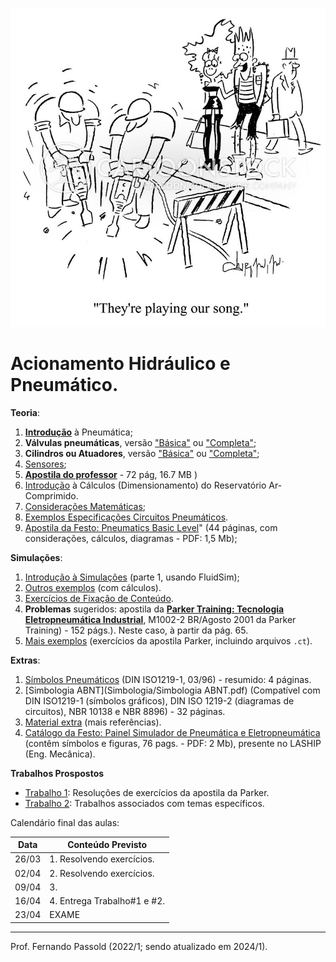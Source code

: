 ![music-our_song-special_songs-jackhammer-workmen-alternative_music-vsh0278_low](figuras/music-our_song-special_songs-jackhammer-workmen-alternative_music-vsh0278_low.jpeg)

# Acionamento Hidráulico e Pneumático.

**Teoria**:

1. [**Introdução**](https://fpassold.github.io/Pneumatica/intro_pneumatica.html) à Pneumática;
2. **Válvulas pneumáticas**, versão ["Básica"](https://fpassold.github.io/Pneumatica/valvulas_basic.html) ou ["Completa"](https://fpassold.github.io/Pneumatica/valvulas.html);
3. **Cilindros ou Atuadores**, versão ["Básica"](https://fpassold.github.io/Pneumatica/cilindros_basic.html) ou ["Completa"](https://fpassold.github.io/Pneumatica/cilindros.html);
4. [Sensores](https://fpassold.github.io/Pneumatica/sensores.html);
5. [**Apostila do professor**](apostila_pneumatica.pdf) - 72 pág, 16.7 MB )
6. [Introdução](apostila_pneumatica.pdf) à Cálculos (Dimensionamento) do Reservatório Ar-Comprimido.
7. [Considerações Matemáticas](https://fpassold.github.io/Pneumatica/calculos_pneumo.html);
8. [Exemplos Especificações Circuitos Pneumáticos](https://fpassold.github.io/Pneumatica/exercicios_1.html).
9. [Apostila da Festo: Pneumatics Basic Level](Festo_Workbook_TP_101-Pneumatics_Basic_Level.pdf)" (44 páginas, com considerações, cálculos, diagramas - PDF: 1,5 Mb);

**Simulações**:

1. [Introdução à Simulações](https://fpassold.github.io/Pneumatica/simulacao_01.html) (parte 1, usando FluidSim);
2. [Outros exemplos](exercicios_1.html) (com cálculos).
3. [Exercícios de Fixação de Conteúdo](exercicios_2.html).
4. **Problemas** sugeridos: apostila da [**Parker Training: Tecnologia Eletropneumática Industrial**](Exercicios/20_01_04_apostila_eletropneumatica_parker.pdf), M1002-2 BR/Agosto 2001 da Parker Training) - 152 págs.). Neste caso, à partir da pág. 65.
5. [Mais exemplos](mais_exemplos.html) (exercícios da apostila Parker, incluindo arquivos `.ct`).

**Extras**:

1. [Símbolos Pneumáticos](Simbologia/pneumatica_simbolos.pdf) (DIN ISO1219-1, 03/96) - resumido: 4 páginas.
2. [Simbologia ABNT](Simbologia/Simbologia ABNT.pdf) (Compatível com DIN ISO1219-1 (símbolos gráficos), DIN ISO 1219-2 (diagramas de circuitos), NBR 10138 e NBR 8896) - 32 páginas.
3. [Material extra](material_extra.html) (mais referências).
4. [Catálogo da Festo: Painel Simulador de Pneumática e Eletropneumática](Painel_Simulador_Pneumatica_Eletropneumatica.pdf) (contêm símbolos e figuras, 76 pags. - PDF: 2 Mb), presente no LASHIP (Eng. Mecânica).

**Trabalhos Prospostos**

* [Trabalho 1](trabalho_1.html): Resoluções de exercícios da apostila da Parker.
* [Trabalho 2](trabalho_2.html): Trabalhos associados com temas específicos.

Calendário final das aulas:

| Data  | Conteúdo Previsto           |
| ----- | --------------------------- |
| 26/03 | 1. Resolvendo exercícios.   |
| 02/04 | 2. Resolvendo exercícios.   |
| 09/04 | 3.                          |
| 16/04 | 4. Entrega Trabalho#1 e #2. |
| 23/04 | EXAME                       |

------

Prof. Fernando Passold (2022/1; sendo atualizado em 2024/1).